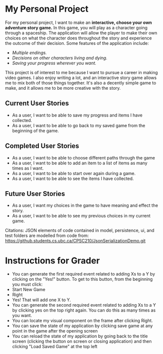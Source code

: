 # My Personal Project

For my personal project, I want to make an **interactive, choose your own adventure story game.** In this game, 
you will play as a character going through a spaceship. The application will allow the player to make their own 
choices on what the character does throughout the story and experience the outcome of their decision. 
Some features of the application include:

- *Multiple endings.*
- *Decisions on other characters living and dying.*
- *Saving your progress wherever you want.*

This project is of interest to me because I want to pursue a career in making video games. I also enjoy writing a lot,
and an interactive story game allows me to mix both of those things together. 
It's also a decently simple game to make, and it allows me to be more creative with the story.

## Current User Stories
- As a user, I want to be able to save my progress and items I have collected.
- As a user, I want to be able to go back to my saved game from the beginning of the game.

## Completed User Stories
- As a user, I want to be able to choose different paths through the game
- As a user, I want to be able to add an item to a list of items as many times as I want. 
- As a user, I want to be able to start over again during a game.
- As a user, I want to be able to see the items I have collected.

## Future User Stories
- As a user, I want my choices in the game to have meaning and effect the story.
- As a user, I want to be able to see my previous choices in my current game.

Citations:
JSON elements of code contained in model, persistence, ui, and test folders are modelled from code from:
https://github.students.cs.ubc.ca/CPSC210/JsonSerializationDemo.git 

# Instructions for Grader
- You can generate the first required event related to adding Xs to a Y by clicking on the "Yes!" button. To get to this button,
from the beginning you must click:
- Start New Game
- Right
- Yes!
That will add one X to Y.
- You can generate the second required event related to adding Xs to a Y by clicking yes on the top right again. You can do this as many times as you want.
- You can locate my visual component on the frame after clicking Right.
- You can save the state of my application by clicking save game at any point in the game after the opening screen
- You can reload the state of my application by going back to the title screen (clicking the button on screen or closing application)
and then clicking "Load Saved Game" at the top left